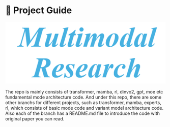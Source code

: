 # :rocket: Project Guide

![multimodal research](assets\multimodal_research.jpg)

The repo is mainly consists of transformer, mamba, rl, dinvo2, gpt, moe etc fundamental mode architecture code.  And under this repo, there are some other branchs for different projects, such as transformer, mamba, experts, rl, which consists of basic mode code and variant model architecture code. Also each of the branch has a README.md file to introduce the code with original paper you can read.

```bash

```
